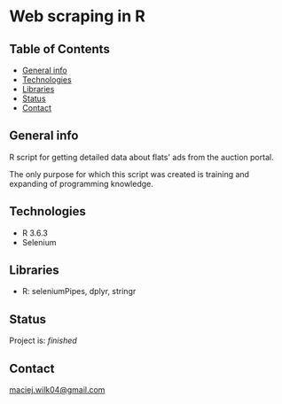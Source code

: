 # Web scraping in R

## Table of Contents
* [General info](#general-info)
* [Technologies](#technologies)
* [Libraries](#libraries)
* [Status](#status)
* [Contact](#contact)

## General info
R script for getting detailed data about flats' ads from the auction portal.

The only purpose for which this script was created is training and expanding of programming knowledge.

## Technologies
* R 3.6.3
* Selenium

## Libraries
* R: seleniumPipes, dplyr, stringr

## Status
Project is: _finished_

## Contact
maciej.wilk04@gmail.com

